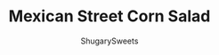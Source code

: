 ---
layout: ../../layouts/MarkdownPostLayout.astro
title: Mexican Street Corn Salad
author: ShugarySweets
pubDate: 2021-03-08
description: "Sweet corn meets spicy Mexican flavor in this easy recipe. Mexican Corn Salad is filled with cotija cheese and tossed with an irresistible creamy dressing. Perfect for serving with baked tacos or scooping up with tortilla chips!"
image_url: https://www.shugarysweets.com/wp-content/uploads/2021/04/mexican-street-corn-salad-facebook.jpg
tags: ["Salad and Sides","Mexican"]
calories: 228
protein: 8
carbohydrates: 23
fats: 13
fiber: 3
ingredients: ["3 1/2 cups sweet corn (about 2 cans, drained)","½ cup chopped red onion, about 1/2 medium onion","1 cup cotija cheese, crumbled, divided","5 Tablespoons freshly-chopped cilantro","3 Tablespoons mayonnaise","2 Tablespoons sour cream","2 Tablespoons freshly squeezed lime juice (juice of one lime)","½ teaspoon ground cumin","½ teaspoon paprika","1/4 teaspoon chili powder","1/2 teaspoon chili flakes","1/4 teaspoon freshly ground black pepper","¼ teaspoon kosher salt"]
serves: 6
time: "45 minutes"
prepTime: "10 minutes"
instructions: ["Preheat oven to 400 degrees F.","To a large mixing bowl, add sweet corn, onion, 1/2 cup of the cotija cheese and 4 Tbsp of snipped cilantro.","In a small bowl, combine the mayonnaise, sour cream, lime juice and spices. Mix well.","Add the dressing to the sweet corn mixture and mix everything together well until combined.","Pour everything in a 1 1/2 qt baking dish, and bake for 25 minutes, uncovered.","Remove from oven and sprinkle with remaining cheese and cilantro. Add a pinch of paprika for color, if desired.","To serve, garnish with lime slices."]
nutrition: ["228 calories","23 grams carbohydrates","25 milligrams cholesterol","13 grams fat","3 grams fiber","8 grams protein","5 grams saturated fat","419 grams sodium","6 grams sugar","0 grams trans fat","7 grams unsaturated fat"]
---